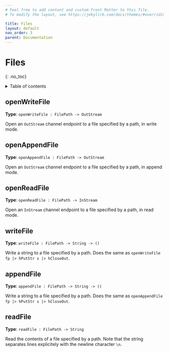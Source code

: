 ```yaml
---
# Feel free to add content and custom Front Matter to this file.
# To modify the layout, see https://jekyllrb.com/docs/themes/#overriding-theme-defaults

title: Files
layout: default
nav_order: 3
parent: Documentation
---
```


# Files
{: .no_toc}

<!-- collapsible TOC (check https://just-the-docs.github.io/just-the-docs/docs/navigation-structure/#top) -->
<details markdown="block">
  <summary>
    Table of contents
  </summary>
  {: .text-delta }
- TOC
{:toc}
</details>

## **openWriteFile**
**Type**: `openWriteFile : FilePath -> OutStream`

Open an `OutStream` channel endpoint to a file specified by a path, in write mode.

## **openAppendFile**
**Type**: `openAppendFile : FilePath -> OutStream`

Open an `OutStream` channel endpoint to a file specified by a path, in append mode.

## **openReadFile**
**Type**: `openReadFile : FilePath -> InStream`

Open an `InStream` channel endpoint to a file specified by a path, in read mode.

## **writeFile**
**Type**: `writeFile : FilePath -> String -> ()`

Write a string to a file specified by a path. Does the same as 
    `openWriteFile fp |> hPutStr s |> hCloseOut`.

## **appendFile**
**Type**: `appendFile : FilePath -> String -> ()`

Write a string to a file specified by a path. Does the same as 
    `openAppendFile fp |> hPutStr s |> hCloseOut`.

## **readFile**
**Type**: `readFile : FilePath -> String`

Read the contents of a file specified by a path. Note that the string separates lines explicitely 
    with the newline character `\n`. 